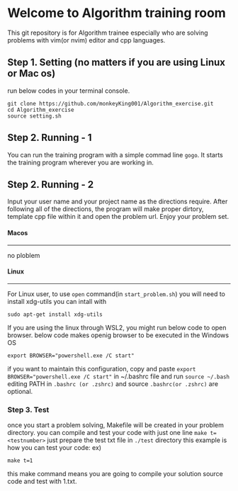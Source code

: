 # Welcome to Algorithm training room

This git repository is for Algorithm trainee especially who are solving problems with vim(or nvim) editor and cpp languages.

## Step 1. Setting (no matters if you are using Linux or Mac os)

run below codes in your terminal console.

```
git clone https://github.com/monkeyKing001/Algorithm_exercise.git
cd Algorithm_exercise
source setting.sh
```

## Step 2. Running - 1
You can run the training program with a simple commad line `gogo`. 
It starts the training program wherever you are working in.


## Step 2. Running - 2
Input your user name and your project name as the directions require.
After following all of the directions, the program will make proper dirtory, template cpp file within it and open the problem url. 
Enjoy your problem set.



#### Macos
---
no ploblem
#### Linux
---
For Linux user, to use `open` command(in `start_problem.sh`) you will need to install xdg-utils
you can intall with 
```
sudo apt-get install xdg-utils
```
If you are using the linux through WSL2, you might run below code to open browser. below code makes openig browser to be executed in the Windows OS

```
export BROWSER="powershell.exe /C start"
```
if you want to maintain this configuration, copy and paste `export BROWSER="powershell.exe /C start"` in ~/.bashrc file and run `source ~/.bash`
editing PATH in `.bashrc (or .zshrc)` and source `.bashrc(or .zshrc)` are optional. 

### Step 3. Test
once you start a problem solving, Makefile will be created in your problem directory.
you can compile and test your code with just one line `make t=<testnumber>`
just prepare the test txt file in `./test` directory
this example is how you can test your code:
ex)
```
make t=1
```
this make command means you are going to compile your solution source code and test with 1.txt.
